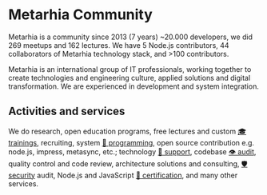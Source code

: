 # Metarhia Community

Metarhia is a community since 2013 (7 years) ~20.000 developers, we did 269
meetups and 162 lectures. We have 5 Node.js contributors, 44 collaborators of
Metarhia technology stack, and >100 contributors.

Metarhia is an international group of IT professionals, working together to
create technologies and engineering culture, applied solutions and digital
transformation. We are experienced in development and system integration.

## Activities and services

We do research, open education programs, free lectures and custom
[🎓 trainings](services/training.md), recruiting, system
[📐 programming](services/programming.md), open source contribution e.g. node.js,
impress, metasync, etc.; technology [💬 support](services/support.md),
codebase [👁️ audit](services/audit.md), quality control and code review,
architecture solutions and consulting, [🛡️ security](services/security.md) audit,
Node.js and JavaScript [📃 certification](services/certification.md), and many
other services.
